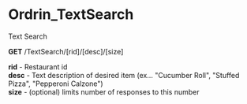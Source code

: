 Ordrin_TextSearch
=================

Text Search

__GET__ /TextSearch/[rid]/[desc]/[size]

__rid__ - Restaurant id  
__desc__ - Text description of desired item (ex... "Cucumber Roll", "Stuffed Pizza", "Pepperoni Calzone")  
__size__ - (optional) limits number of responses to this number  
